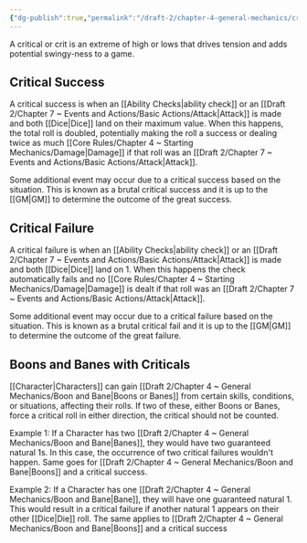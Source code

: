 ```yaml
---
{"dg-publish":true,"permalink":"/draft-2/chapter-4-general-mechanics/criticals/"}
---
```


A critical or crit is an extreme of high or lows that drives tension and adds potential swingy-ness to a game.

## Critical Success
A critical success is when an [[Ability Checks\|ability check]] or an [[Draft 2/Chapter 7 ~ Events and Actions/Basic Actions/Attack\|Attack]] is made and both [[Dice\|Dice]] land on their maximum value. When this happens, the total roll is doubled, potentially making the roll a success or dealing twice as much [[Core Rules/Chapter 4 ~ Starting Mechanics/Damage\|Damage]] if that roll was an [[Draft 2/Chapter 7 ~ Events and Actions/Basic Actions/Attack\|Attack]].

Some additional event may occur due to a critical success based on the situation. This is known as a brutal critical success and it is up to the [[GM\|GM]] to determine the outcome of the great success.


## Critical Failure
A critical failure is when an [[Ability Checks\|ability check]] or an [[Draft 2/Chapter 7 ~ Events and Actions/Basic Actions/Attack\|Attack]] is made and both [[Dice\|Dice]] land on 1. When this happens the check automatically fails and no [[Core Rules/Chapter 4 ~ Starting Mechanics/Damage\|Damage]] is dealt if that roll was an [[Draft 2/Chapter 7 ~ Events and Actions/Basic Actions/Attack\|Attack]].

Some additional event may occur due to a critical failure based on the situation. This is known as a brutal critical fail and it is up to the [[GM\|GM]] to determine the outcome of the great failure.

## Boons and Banes with Criticals
[[Character\|Characters]] can gain [[Draft 2/Chapter 4 ~ General Mechanics/Boon and Bane\|Boons or Banes]] from certain skills, conditions, or situations, affecting their rolls. If two of these, either Boons or Banes, force a critical roll in either direction, the critical should not be counted. 

Example 1: If a Character has two [[Draft 2/Chapter 4 ~ General Mechanics/Boon and Bane\|Banes]], they would have two guaranteed natural 1s. In this case, the occurrence of two critical failures wouldn't happen. Same goes for [[Draft 2/Chapter 4 ~ General Mechanics/Boon and Bane\|Boons]] and a critical success. 

Example 2: If a Character has one [[Draft 2/Chapter 4 ~ General Mechanics/Boon and Bane\|Bane]], they will have one guaranteed natural 1. This would result in a critical failure if another natural 1 appears on their other [[Dice\|Die]] roll. The same applies to [[Draft 2/Chapter 4 ~ General Mechanics/Boon and Bane\|Boons]] and a critical success